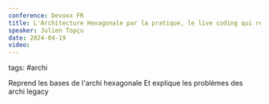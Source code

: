 ```yaml
---
conference: Devoxx FR
title: L'Architecture Hexagonale par la pratique, le live coding qui rendra vos applications plus pérennes
speaker: Julien Topçu
date: 2024-04-19
video:
---
```

tags: #archi

Reprend les bases de l'archi hexagonale
Et explique les problèmes des archi legacy





